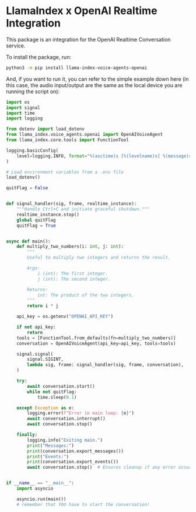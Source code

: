 # LlamaIndex x OpenAI Realtime Integration

This package is an integration for the OpenAI Realtime Conversation service.

To install the package, run:

```bash
python3 -m pip install llama-index-voice-agents-openai
```

And, if you want to run it, you can refer to the simple example down here (in this case, the audio input/output are the same as the local device you are running the script on):

```python
import os
import signal
import time
import logging

from dotenv import load_dotenv
from llama_index.voice_agents.openai import OpenAIVoiceAgent
from llama_index.core.tools import FunctionTool

logging.basicConfig(
    level=logging.INFO, format="%(asctime)s [%(levelname)s] %(message)s"
)

# Load environment variables from a .env file
load_dotenv()

quitFlag = False


def signal_handler(sig, frame, realtime_instance):
    """Handle Ctrl+C and initiate graceful shutdown."""
    realtime_instance.stop()
    global quitFlag
    quitFlag = True


async def main():
    def multiply_two_numbers(i: int, j: int):
        """
        Useful to multiply two integers and returns the result.

        Args:
            i (int): The first integer.
            j (int): The second integer.

        Returns:
            int: The product of the two integers.
        """
        return i * j

    api_key = os.getenv("OPENAI_API_KEY")

    if not api_key:
        return
    tools = [FunctionTool.from_defaults(fn=multiply_two_numbers)]
    conversation = OpenAIVoiceAgent(api_key=api_key, tools=tools)

    signal.signal(
        signal.SIGINT,
        lambda sig, frame: signal_handler(sig, frame, conversation),
    )

    try:
        await conversation.start()
        while not quitFlag:
            time.sleep(0.1)

    except Exception as e:
        logging.error(f"Error in main loop: {e}")
        await conversation.interrupt()
        await conversation.stop()

    finally:
        logging.info("Exiting main.")
        print("Messages:")
        print(conversation.export_messages())
        print("Events:")
        print(conversation.export_events())
        await conversation.stop()  # Ensures cleanup if any error occurs


if __name__ == "__main__":
    import asyncio

    asyncio.run(main())
    # remember that YOU have to start the conversation!
```
